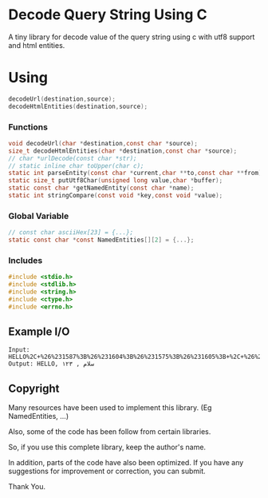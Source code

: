 # Decode Query String Using C

A tiny library for decode value of the query string using c with utf8 support and html entities.

# Using

```c
decodeUrl(destination,source);
decodeHtmlEntities(destination,source);
```

### Functions

```c
void decodeUrl(char *destination,const char *source);
size_t decodeHtmlEntities(char *destination,const char *source);
// char *urlDecode(const char *str);
// static inline char toUpper(char c);
static int parseEntity(const char *current,char **to,const char **from);
static size_t putUtf8Char(unsigned long value,char *buffer);
static const char *getNamedEntity(const char *name);
static int stringCompare(const void *key,const void *value);
```

### Global Variable

```c
// const char asciiHex[23] = {...};
static const char *const NamedEntities[][2] = {...};
```

### Includes

```c
#include <stdio.h>
#include <stdlib.h>
#include <string.h>
#include <ctype.h>
#include <errno.h>
```

## Example I/O

```
Input: HELLO%2C+%26%231587%3B%26%231604%3B%26%231575%3B%26%231605%3B+%2C+%26%231777%3B%26%231778%3B%26%231779%3B
Output: HELLO, سلام , ۱۲۳
```

## Copyright

Many resources have been used to implement this library. (Eg NamedEntities, ...)

Also, some of the code has been follow from certain libraries.

So, if you use this complete library, keep the author's name.

In addition, parts of the code have also been optimized.
If you have any suggestions for improvement or correction, you can submit.

Thank You.

